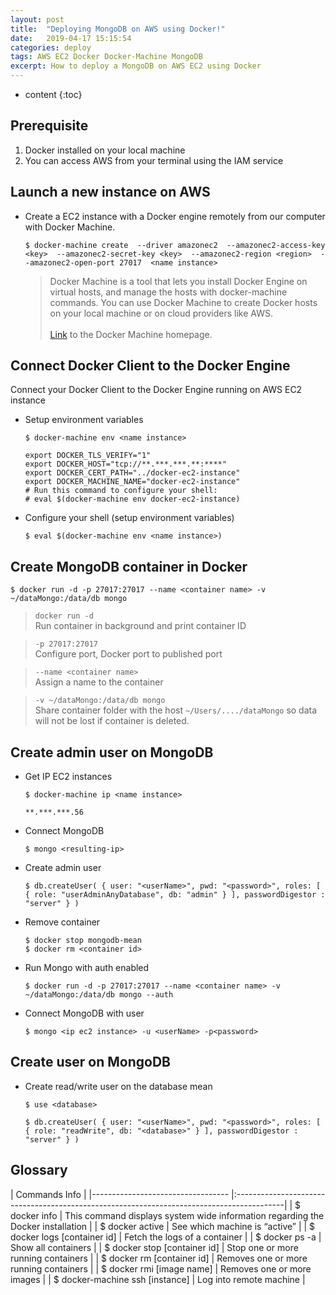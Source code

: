 ```yaml
---
layout: post
title:  "Deploying MongoDB on AWS using Docker!"
date:   2019-04-17 15:15:54
categories: deploy
tags: AWS EC2 Docker Docker-Machine MongoDB
excerpt: How to deploy a MongoDB on AWS EC2 using Docker
---
```


* content
{:toc}

## Prerequisite

1. Docker installed on your local machine
2. You can access AWS from your terminal using the IAM service

##  Launch a new instance on AWS

* Create a EC2 instance with a Docker engine remotely from our computer with Docker Machine.
 
 
    ``
     $ docker-machine create 
        --driver amazonec2 
        --amazonec2-access-key <key> 
        --amazonec2-secret-key <key> 
        --amazonec2-region <region> 
        --amazonec2-open-port 27017 
        <name instance>
    ``


  
    > Docker Machine is a tool that lets you install Docker Engine on virtual hosts, and manage the hosts with docker-machine commands. 
      You can use Docker Machine to create Docker hosts on your local machine or on cloud providers like AWS. <br /><br />
      [Link](https://docs.docker.com/machine/overview/) to the Docker Machine homepage.



## Connect Docker Client to the Docker Engine

Connect your Docker Client to the Docker Engine running on AWS EC2 instance


* Setup environment variables

    ``
    $ docker-machine env <name instance>
    ``
    
    ````
    export DOCKER_TLS_VERIFY="1"
    export DOCKER_HOST="tcp://**.***.***.**:****"
    export DOCKER_CERT_PATH="../docker-ec2-instance"
    export DOCKER_MACHINE_NAME="docker-ec2-instance"
    # Run this command to configure your shell:
    # eval $(docker-machine env docker-ec2-instance)
    ````
    
* Configure your shell (setup environment variables)
 
    ``
    $ eval $(docker-machine env <name instance>) 
    ``


## Create MongoDB container in Docker

``
$ docker run -d -p 27017:27017 --name <container name> -v ~/dataMongo:/data/db mongo
``


  > `docker run -d` <br />
    Run container in background and print container ID
    
  > `-p 27017:27017` <br />
    Configure port, Docker port to published port
    
  > `--name <container name>` <br />
    Assign a name to the container
    
  > `-v ~/dataMongo:/data/db mongo` <br />
    Share container folder with the host `~/Users/..../dataMongo` so data will not be lost if container is deleted. <br />
   


## Create admin user on MongoDB

* Get IP EC2 instances

    ``
    $ docker-machine ip <name instance>
    ``
    
    ````
    **.***.***.56
    ````

* Connect MongoDB

    ``
    $ mongo <resulting-ip>
    ``

* Create admin user

    ``
    $ db.createUser(
      {
        user: "<userName>",
        pwd: "<password>",
        roles: [ { role: "userAdminAnyDatabase", db: "admin" } ],
        passwordDigestor : "server"
      }
    )
    ``
   
* Remove container

    ``
    $ docker stop mongodb-mean
    ``
    <br />
    ``
    $ docker rm <container id>
    ``

* Run Mongo with auth enabled

    ``
    $ docker run -d -p 27017:27017 --name <container name> -v ~/dataMongo:/data/db mongo --auth
    ``

* Connect MongoDB with user

    ``
    $ mongo <ip ec2 instance> -u <userName> -p<password>
    ``


## Create user on MongoDB

* Create read/write user on the database mean

    ``
    $ use <database>
    ``

    ``
    $ db.createUser(
        {
          user: "<userName>",
          pwd: "<password>",
          roles: [ { role: "readWrite", db: "<database>" } ],
          passwordDigestor : "server"
        }
      )
    ``


## Glossary

| Commands                            Info                                                                                      |
|---------------------------------- |:------------------------------------------------------------------------------------------|
| $ docker info                     |  This command displays system wide information regarding the Docker installation          |
| $ docker active                   |  See which machine is “active”                                                            |
| $ docker logs [container id]      |  Fetch the logs of a container                                                            |
| $ docker ps -a                    |  Show all containers                                                                      |
| $ docker stop [container id]      |  Stop one or more running containers                                                      |
| $ docker rm  [container id]       |  Removes one or more running containers                                                   |
| $ docker rmi  [image name]        |  Removes one or more images                                                               |
| $ docker-machine ssh [instance]   |  Log into remote machine                                                                  |




